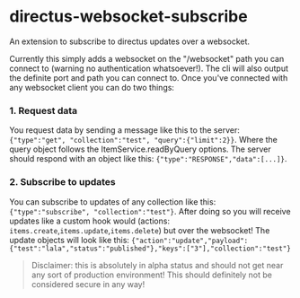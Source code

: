 # directus-websocket-subscribe
An extension to subscribe to directus updates over a websocket.

Currently this simply adds a websocket on the "/websocket" path you can connect to (warning no authentication whatsoever!). The cli will also output the definite port and path you can connect to.
Once you've connected with any websocket client you can do two things:
### 1. Request data
You request data by sending a message like this to the server: `{"type":"get", "collection":"test", "query":{"limit":2}}`.
Where the query object follows the ItemService.readByQuery options.
The server should respond with an object like this: `{"type":"RESPONSE","data":[...]}`.
### 2. Subscribe to updates
You can subscribe to updates of any collection like this: `{"type":"subscribe", "collection":"test"}`.
After doing so you will receive updates like a custom hook would (actions: `items.create`,`items.update`,`items.delete`) but over the websocket!
The update objects will look like this: `{"action":"update","payload":{"test":"lala","status":"published"},"keys":["3"],"collection":"test"}`

> Disclaimer: this is absolutely in alpha status and should not get near any sort of production environment! This should definitely not be considered secure in any way!